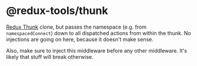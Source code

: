# @redux-tools/thunk

[Redux Thunk](https://github.com/reduxjs/redux-thunk) clone, but passes the namespace (e.g. from `namespacedConnect`) down to all dispatched actions from within the thunk. No injections are going on here, because it doesn't make sense.

Also, make sure to inject this middleware before any other middleware. It's likely that stuff will break otherwise.
